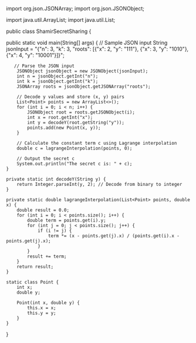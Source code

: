 import org.json.JSONArray;
import org.json.JSONObject;

import java.util.ArrayList;
import java.util.List;

public class ShamirSecretSharing {

  public static void main(String[] args) {
        // Sample JSON input
        String jsonInput = "{\"n\": 3, \"k\": 3, \"roots\": [{\"x\": 2, \"y\": \"111\"}, {\"x\": 3, \"y\": \"1010\"}, {\"x\": 4, \"y\": \"10001\"}]}";
        
       // Parse the JSON input
        JSONObject jsonObject = new JSONObject(jsonInput);
        int n = jsonObject.getInt("n");
        int k = jsonObject.getInt("k");
        JSONArray roots = jsonObject.getJSONArray("roots");

        // Decode y values and store (x, y) pairs
        List<Point> points = new ArrayList<>();
        for (int i = 0; i < n; i++) {
            JSONObject root = roots.getJSONObject(i);
            int x = root.getInt("x");
            int y = decodeY(root.getString("y"));
            points.add(new Point(x, y));
        }

        // Calculate the constant term c using Lagrange interpolation
        double c = lagrangeInterpolation(points, 0);
        
        // Output the secret c
        System.out.println("The secret c is: " + c);
    }

    private static int decodeY(String y) {
        return Integer.parseInt(y, 2); // Decode from binary to integer
    }

    private static double lagrangeInterpolation(List<Point> points, double x) {
        double result = 0.0;
        for (int i = 0; i < points.size(); i++) {
            double term = points.get(i).y;
            for (int j = 0; j < points.size(); j++) {
                if (i != j) {
                    term *= (x - points.get(j).x) / (points.get(i).x - points.get(j).x);
                }
            }
            result += term;
        }
        return result;
    }

    static class Point {
        int x;
        double y;

        Point(int x, double y) {
            this.x = x;
            this.y = y;
        }
    }
}
